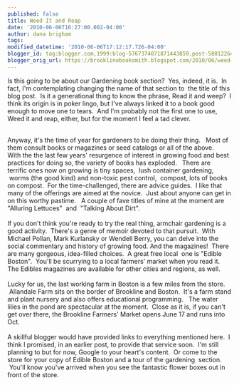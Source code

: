 ```yaml
---
published: false
title: Weed It and Reap
date: '2010-06-06T16:27:00.002-04:00'
author: dana brigham
tags: 
modified_datetime: '2010-06-06T17:12:17.726-04:00'
blogger_id: tag:blogger.com,1999:blog-5767374071871443859.post-5801226465966383756
blogger_orig_url: https://brooklinebooksmith.blogspot.com/2010/06/weed-it-and-reap.html
---
```


Is this going to be about our Gardening book section?  Yes, indeed, it is.  In fact, I'm contemplating changing the name of that section to  the title of this blog post.  Is it a generational thing to know the phrase, Read it and weep?  I think its origin is in poker lingo, but I've always linked it to a book good enough to move one to tears.  And I'm probably not the first one to use, Weed it and reap, either, but for the moment I feel a tad clever.   <div><br /></div><div>Anyway, it's the time of year for gardeners to be doing their thing.   Most of them consult books or magazines or seed catalogs or all of the above.   With the the last few years' resurgence of interest in growing food and best practices for doing so, the variety of books has exploded.   There are terrific ones now on growing is tiny spaces,  lush container gardening,  worms (the good kind) and non-toxic pest control,  compost, lots of books on compost.  For the time-challenged, there are advice guides.  I like that many of the offerings are aimed at the novice.  Just about anyone can get in on this worthy pastime.   A couple of fave titles of mine at the moment are "Alluring Lettuces"  and  "Talking About Dirt".</div><div><br /></div><div>If you don't think you're ready to try the real thing, armchair gardening is a good activity.  There's a genre of memoir devoted to that pursuit.  With Michael Pollan, Mark Kurlansky or Wendell Berry, you can delve into the social commentary and history of growing food. And the magazines!  There are many gorgeous, idea-filled choices.  A great free local  one is "Edible Boston".  You'll be scurrying to a local farmers' market when you read it.   The Edibles magazines are available for other cities and regions, as well.  </div><div><br /></div><div>Lucky for us, the last working farm in Boston is a few miles from the store.  Allandale Farm sits on the border of Brookline and Boston.  It's a farm stand and plant nursery and also offers educational programming.   The water lilies in the pond are spectacular at the moment.  Close as it is, if you can't get over there, the Brookline Farmers' Market opens June 17 and runs into Oct.   </div><div><br /></div><div>A skillful blogger would have provided links to everything mentioned here.  I think I promised, in an earlier post, to provide that service soon.  I'm still planning to but for now, Google to your heart's content.  Or come to the store for your copy of Edible Boston and a tour of the gardening  section.  You'll know you've arrived when you see the fantastic flower boxes out in front of the store.</div><div><br /></div><div><br /></div><div><br /></div><div><br /></div>
